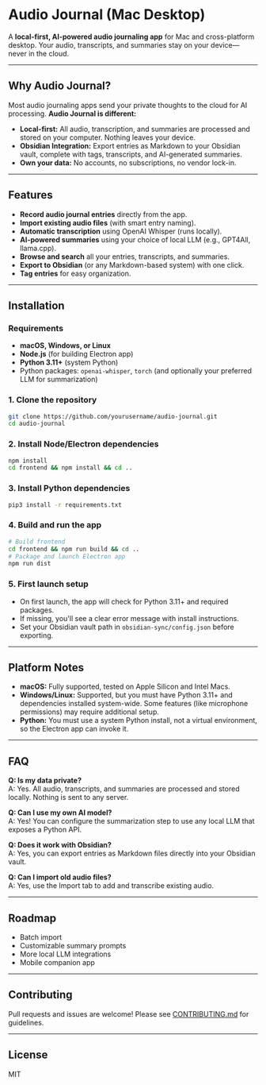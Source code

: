 # Audio Journal (Mac Desktop)

A **local-first, AI-powered audio journaling app** for Mac and cross-platform desktop. Your audio, transcripts, and summaries stay on your device—never in the cloud.

---

## Why Audio Journal?

Most audio journaling apps send your private thoughts to the cloud for AI processing. **Audio Journal is different:**
- **Local-first:** All audio, transcription, and summaries are processed and stored on your computer. Nothing leaves your device.
- **Obsidian Integration:** Export entries as Markdown to your Obsidian vault, complete with tags, transcripts, and AI-generated summaries.
- **Own your data:** No accounts, no subscriptions, no vendor lock-in.

---

## Features
- **Record audio journal entries** directly from the app.
- **Import existing audio files** (with smart entry naming).
- **Automatic transcription** using OpenAI Whisper (runs locally).
- **AI-powered summaries** using your choice of local LLM (e.g., GPT4All, llama.cpp).
- **Browse and search** all your entries, transcripts, and summaries.
- **Export to Obsidian** (or any Markdown-based system) with one click.
- **Tag entries** for easy organization.

---

## Installation

### Requirements
- **macOS, Windows, or Linux**
- **Node.js** (for building Electron app)
- **Python 3.11+** (system Python)
- Python packages: `openai-whisper`, `torch` (and optionally your preferred LLM for summarization)

### 1. Clone the repository
```bash
git clone https://github.com/yourusername/audio-journal.git
cd audio-journal
```

### 2. Install Node/Electron dependencies
```bash
npm install
cd frontend && npm install && cd ..
```

### 3. Install Python dependencies
```bash
pip3 install -r requirements.txt
```

### 4. Build and run the app
```bash
# Build frontend
cd frontend && npm run build && cd ..
# Package and launch Electron app
npm run dist
```

### 5. First launch setup
- On first launch, the app will check for Python 3.11+ and required packages.
- If missing, you'll see a clear error message with install instructions.
- Set your Obsidian vault path in `obsidian-sync/config.json` before exporting.

---

## Platform Notes

- **macOS:** Fully supported, tested on Apple Silicon and Intel Macs.
- **Windows/Linux:** Supported, but you must have Python 3.11+ and dependencies installed system-wide. Some features (like microphone permissions) may require additional setup.
- **Python:** You must use a system Python install, not a virtual environment, so the Electron app can invoke it.

---

## FAQ

**Q: Is my data private?**  
A: Yes. All audio, transcripts, and summaries are processed and stored locally. Nothing is sent to any server.

**Q: Can I use my own AI model?**  
A: Yes! You can configure the summarization step to use any local LLM that exposes a Python API.

**Q: Does it work with Obsidian?**  
A: Yes, you can export entries as Markdown files directly into your Obsidian vault.

**Q: Can I import old audio files?**  
A: Yes, use the Import tab to add and transcribe existing audio.

---

## Roadmap
- Batch import
- Customizable summary prompts
- More local LLM integrations
- Mobile companion app

---

## Contributing
Pull requests and issues are welcome! Please see [CONTRIBUTING.md](CONTRIBUTING.md) for guidelines.

---

## License
MIT
